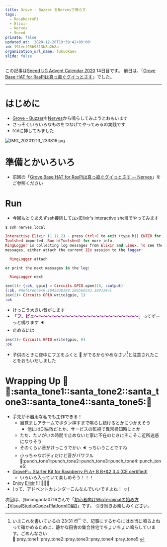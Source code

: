 ```yaml
---
title: Grove - Buzzer をNervesで鳴らす
tags:
  - RaspberryPi
  - Elixir
  - Nerves
  - Seeed
private: false
updated_at: '2020-12-20T19:39:42+09:00'
id: 19fecf95b9313b8a2b8a
organization_url_name: fukuokaex
slide: false
---
```

この記事は[Seeed UG Advent Calendar 2020](https://qiita.com/advent-calendar/2020/seeed_ug) 14日目です。
前日は、「[Grove Base HAT for RasPiは真っ直ぐグイっとさす](https://qiita.com/torifukukaiou/items/81f2a75bee0f919224ad)」でした。

---

# はじめに
- [Grove - Buzzer](https://www.seeedstudio.com/Grove-Buzzer.html)を[Nerves](https://www.nerves-project.org/)から鳴らしてみようとおもいます
- さっそくいろいろなものをつなげてやってみるの実践です
- `D16`に挿してみました

![IMG_20201213_233816.jpg](https://qiita-image-store.s3.ap-northeast-1.amazonaws.com/0/131808/57011d77-7e12-119b-c636-e4d41d23bdd9.jpeg)


# 準備とかいろいろ
- 前回の「[Grove Base HAT for RasPiは真っ直ぐグイっとさす -- Nerves](https://qiita.com/torifukukaiou/items/81f2a75bee0f919224ad#nerves)」をご参照ください

# Run
- 今回もとりあえずssh接続して`IEx`(Elixir's interactive shell)でやってみます

```
$ ssh nerves.local 
```

```elixir
Interactive Elixir (1.11.2) - press Ctrl+C to exit (type h() ENTER for help)
Toolshed imported. Run h(Toolshed) for more info.
RingLogger is collecting log messages from Elixir and Linux. To see the
messages, either attach the current IEx session to the logger:

  RingLogger.attach

or print the next messages in the log:

  RingLogger.next

iex(1)> {:ok, gpio} = Circuits.GPIO.open(16, :output)
{:ok, #Reference<0.1045830398.268566543.199724>}
iex(2)> Circuits.GPIO.write(gpio, 1)
:ok
```

- けっこう大きい音がします
- 「**<font color="purple">フ、ピェ〜〜〜〜〜〜〜〜〜〜〜〜〜〜〜〜〜〜〜〜〜〜〜〜</font>**」ってずーっと鳴ります :speaker: 
- 止めるには

```elixir
iex(3)> Circuits.GPIO.write(gpio, 0)
:ok
```

- 子供のときに夜中にフエをふくと :snake: がでるからやめなさい[^1]と注意されたことをおもいだしました

[^1]: いまこれを書いているの 23:31 :sleeping: で、記事にするからには本当に鳴るよねって確かめるために、静かな田舎の集合住宅でちょいちょい鳴らしています。ごめんなさい :pray::pray_tone1::pray_tone2::pray_tone3::pray_tone4::pray_tone5: 

# Wrapping Up :christmas_tree::santa::santa_tone1::santa_tone2::santa_tone3::santa_tone4::santa_tone5::christmas_tree: 
- 手先が不器用な私でも工作できる！
    - 目覚ましアラームでボタン押すまで鳴らし続けるとかにつかえそう
        - 他にはCI失敗だとか、サービスの監視で異常検知時にとか
    - ただ、たいがいの時間で止めないと家に不在のときにそこそこ近所迷惑になりそう
    - そのくらい音がけっこうでかい :speaker: っちいうことですね
    - 小っちゃなボディだけど音がパワフル :punch::punch_tone1::punch_tone2::punch_tone3::punch_tone4::punch_tone5:
- [GrovePi+ Starter Kit for Raspberry Pi A+,B,B+&2,3,4 (CE certified)](https://www.seeedstudio.com/GrovePi-Starter-Kit-for-Raspberry-Pi-A-B-B-2-3-CE-certified.html)
    - いろいろ入っていて楽しめそう！！！
- Enjoy [Elixir](https://elixir-lang.org/) !!! :rocket::rocket::rocket: 
- (って、アドベントカレンダーこんなんでいいですよね！ :relaxed:)


次回は、@mongonta0716さんで「[初心者向けWioTerminalの始め方【VisualStudioCode+PlatformIO編】](https://raspberrypi.mongonta.com/howto-start-wioterminal-with-vscode/)」です。
引き続きお楽しみください。
